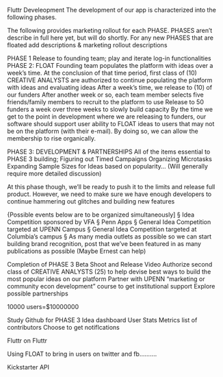 Fluttr Develeopment
The development of our app is characterized into the following phases. 


The following provides marketing rollout for each PHASE. PHASES aren’t describe in full here yet, but will do shortly. For any new PHASES that are floated add descriptions & marketing rollout descriptions

PHASE 1
Release to founding team; play and iterate log-in functionalities
PHASE 2: FLOAT
Founding team populates the platform with ideas over a week’s time. 
At the conclusion of that time period, first class of (10) CREATIVE ANALYSTS are authorized to continue populating the platform with ideas and evaluating ideas
After a week’s time, we release to (10) of our funders
After another week or so,  each team member selects five friends/family members to recruit to the platform to use
Release to 50 funders a week over three weeks to slowly build capacity
By the time we get to the point in development where we are releasing to funders, our software should support user ability to FLOAT ideas to users that may not be on the platform (with their e-mail). By doing so, we can allow the membership to rise organically. 

PHASE 3: DEVELOPMENT & PARTNERSHIPS
All of the items essential to PHASE 3 building;
Figuring out Timed Campaigns
Organizing Microtasks
Expanding Sample Sizes for Ideas based on popularity…
(Will generally require more detailed discussion)

At this phase though, we’ll be ready to push it to the limits and release full product. However, we need to make sure we have enough developers to continue hammering out glitches and building new features 
 
{Possible events below are to be organized simultaneously]
§  Idea Competition sponsored by VFA
§  Penn Apps
§  General Idea Competition targeted at UPENN Campus
§  General Idea Competition targeted at Columbia’s campus
§  As many media outlets as possible so we can start building brand recognition, post that we’ve been featured in as many publications as possible (Maybe Ernest can help)

Completion of PHASE 3 Beta
Shoot and Release Video
Authorize second class of CREATIVE ANALYSTS (25) to help devise best ways to build the most popular ideas on our platform
Partner with UPENN “marketing or community econ development” course to get institutional support
Explore possible partnerships
 
 
10000 users=$10000000


Study Github for PHASE 3 
	Idea dashboard
	User Stats
		Metrics
	list of contributors
	Choose to get notifIcations

Fluttr on Fluttr





Using FLOAT to bring in users on twitter and fb……….

Kickstarter API


	



